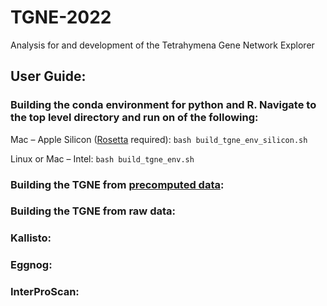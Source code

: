 # TGNE-2022
Analysis for and development of the Tetrahymena Gene Network Explorer

## User Guide:

### Building the conda environment for python and R. Navigate to the top level directory and run on of the following:

Mac – Apple Silicon ([Rosetta](https://support.apple.com/en-us/102527) required):
```bash build_tgne_env_silicon.sh```

Linux or Mac – Intel:
```bash build_tgne_env.sh```

### Building the TGNE from [precomputed data](LINK):


### Building the TGNE from raw data:


### Kallisto:


### Eggnog:


### InterProScan:


